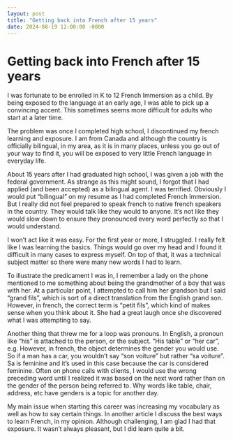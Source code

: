 ```yaml
---
layout: post
title: "Getting back into French after 15 years"
date: 2024-08-19 12:00:00 -0000
---
```


# Getting back into French after 15 years

I was fortunate to be enrolled in K to 12 French Immersion as a child. By being exposed to the language at an early age, I was able to pick up a convincing accent. This sometimes seems more difficult for adults who start at a later time.

The problem was once I completed high school, I discontinued my french learning and exposure. I am from Canada and although the country is officially bilingual, in my area, as it is in many places, unless you go out of your way to find it, you will be exposed to very little French language in everyday life.

About 15 years after I had graduated high school, I was given a job with the federal government. As strange as this might sound, I forgot that I had applied (and been accepted) as a bilingual agent. I was terrified. Obviously I would put “bilingual” on my resume as I had completed French Immersion. But I really did not feel prepared to speak french to native french speakers in the country. They would talk like they would to anyone. It’s not like they would slow down to ensure they pronounced every word perfectly so that I would understand.

I won’t act like it was easy. For the first year or more, I struggled. I really felt like I was learning the basics. Things would go over my head and I found it difficult in many cases to express myself. On top of that, it was a technical subject matter so there were many new words I had to learn.

To illustrate the predicament I was in, I remember a lady on the phone mentioned to me something about being the grandmother of a boy that was with her. At a particular point, I attempted to call him her grandson but I said “grand fils”, which is sort of a direct translation from the English grand son. However, in french, the correct term is “petit fils”, which kind of makes sense when you think about it. She had a great laugh once she discovered what I was attempting to say.

Another thing that threw me for a loop was pronouns. In English, a pronoun like “his” is attached to the person, or the subject. “His table” or “her car”, e.g. However, in french, the object determines the gender you would use. So if a man has a car, you wouldn’t say “son voiture” but rather “sa voiture”. Sa is feminine and it’s used in this case because the car is considered feminine. Often on phone calls with clients, I would use the wrong preceding word until I realized it was based on the next word rather than on the gender of the person being referred to. Why words like table, chair, address, etc have genders is a topic for another day.

My main issue when starting this career was increasing my vocabulary as well as how to say certain things. In another article I discuss the best ways to learn French, in my opinion. Although challenging, I am glad I had that exposure. It wasn’t always pleasant, but I did learn quite a bit.

